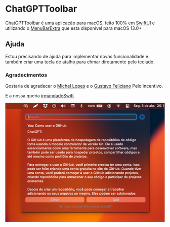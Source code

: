 # ChatGPTToolbar


ChatGPTToolbar é uma aplicação para macOS, feito 100% em [SwiftUI](https://developer.apple.com/tutorials/swiftui) e utilizando o [MenuBarExtra](https://developer.apple.com/documentation/swiftui/menubarextra/) que esta disponível para macOS 13.0+

## Ajuda
Estou precisando de ajuda para implementar novas funcionalidade e também criar uma tecla de atalho para chmar diretamente pelo teclado.

### Agradecimentos
Gostaria de agradecer o [Michel Lopes](https://www.instagram.com/michellopes_/) e o [Gustavo Feliciano](https://www.instagram.com/gustavoflcn/) Pelo incentivo.

E a nossa queria [irmandadeSwift](https://www.irmandadeswift.com/)


![screenshot](ChatGPTToolbar.png)
